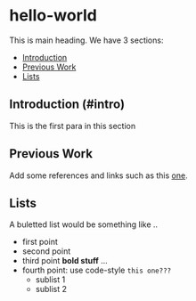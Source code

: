 # hello-world
This is main heading. We have 3 sections:
* [Introduction](#intro)
* [Previous Work](#intro)
* [Lists](#intro)
## Introduction (#intro)
This is the first para in this section
## Previous Work
Add some references and links such as this [one](http://www.sharjah.ac.ae).
## Lists
A buletted list would be something like ..
* first point
* second point
* third point **bold stuff** ...
* fourth point: use code-style `this one???`
  * sublist 1
  * sublist 2
